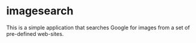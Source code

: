 imagesearch
===========

This is a simple application that searches Google for images from a set of pre-defined web-sites.
